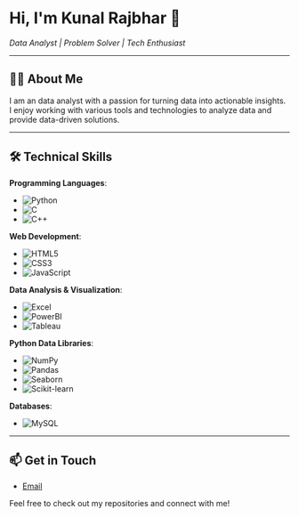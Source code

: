 # Hi, I'm Kunal Rajbhar 👋
_Data Analyst | Problem Solver | Tech Enthusiast_

---

## 👩‍💻 About Me
I am an data analyst with a passion for turning data into actionable insights. I enjoy working with various tools and technologies to analyze data and provide data-driven solutions.

---

## 🛠️ Technical Skills
**Programming Languages**:
- ![Python](https://img.shields.io/badge/Python-3776AB?style=for-the-badge&logo=python&logoColor=white)
- ![C](https://img.shields.io/badge/C-00599C?style=for-the-badge&logo=c&logoColor=white)
- ![C++](https://img.shields.io/badge/C++-00599C?style=for-the-badge&logo=cplusplus&logoColor=white)

**Web Development**:
- ![HTML5](https://img.shields.io/badge/HTML5-E34F26?style=for-the-badge&logo=html5&logoColor=white)
- ![CSS3](https://img.shields.io/badge/CSS3-1572B6?style=for-the-badge&logo=css3&logoColor=white)
- ![JavaScript](https://img.shields.io/badge/JavaScript-F7DF1E?style=for-the-badge&logo=javascript&logoColor=black)

**Data Analysis & Visualization**:
- ![Excel](https://img.shields.io/badge/Excel-217346?style=for-the-badge&logo=microsoft-excel&logoColor=white)
- ![PowerBI](https://img.shields.io/badge/PowerBI-F2C811?style=for-the-badge&logo=powerbi&logoColor=black)
- ![Tableau](https://img.shields.io/badge/Tableau-E97627?style=for-the-badge&logo=tableau&logoColor=white)

**Python Data Libraries**:
- ![NumPy](https://img.shields.io/badge/NumPy-013243?style=for-the-badge&logo=numpy&logoColor=white)
- ![Pandas](https://img.shields.io/badge/Pandas-150458?style=for-the-badge&logo=pandas&logoColor=white)
- ![Seaborn](https://img.shields.io/badge/Seaborn-3776AB?style=for-the-badge&logo=python&logoColor=white)
- ![Scikit-learn](https://img.shields.io/badge/Scikit--learn-F7931E?style=for-the-badge&logo=scikit-learn&logoColor=white)

**Databases**:
- ![MySQL](https://img.shields.io/badge/MySQL-4479A1?style=for-the-badge&logo=mysql&logoColor=white)

---

## 📫 Get in Touch
- [Email](rajbharkunal4757@gmail.com.com)

Feel free to check out my repositories and connect with me!
